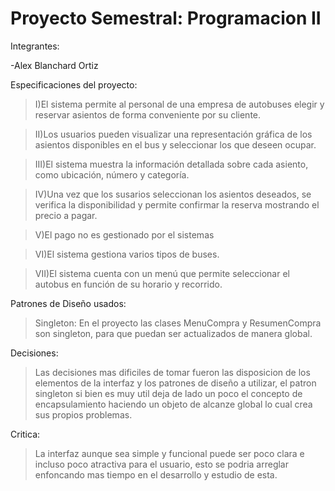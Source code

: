 # Proyecto Semestral: Programacion II
Integrantes:

-Alex Blanchard Ortiz

Especificaciones del proyecto:

>I)El sistema permite al personal de una empresa de autobuses elegir y reservar
asientos de forma conveniente por su cliente.

>II)Los usuarios pueden visualizar una representación gráfica de los asientos
disponibles en el bus y seleccionar los que deseen ocupar.

>III)El sistema muestra la información detallada sobre cada asiento, como ubicación,
número y categoría.

>IV)Una vez que los susarios seleccionan los asientos deseados, se verifica la 
disponibilidad y permite confirmar la reserva mostrando el precio a pagar.  

>V)El pago no es gestionado por el sistemas

>VI)El sistema gestiona varios tipos de buses.

>VII)El sistema cuenta con un menú que permite seleccionar el autobus en función
de su horario y recorrido.

Patrones de Diseño usados:
>Singleton: En el proyecto las clases MenuCompra y ResumenCompra son singleton, para que puedan ser actualizados
de manera global.

Decisiones:
>Las decisiones mas dificiles de tomar fueron las disposicion de los elementos de la interfaz y los patrones de diseño a utilizar,
el patron singleton si bien es muy util deja de lado un poco el concepto de encapsulamiento haciendo un objeto de alcanze global
lo cual crea sus propios problemas.

Critica:
>La interfaz aunque sea simple y funcional puede ser poco clara e incluso poco atractiva para el usuario,
esto se podria arreglar enfoncando mas tiempo en el desarrollo y estudio de esta.
